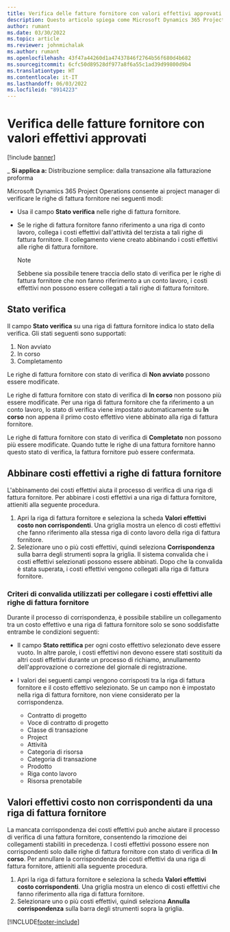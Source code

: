 ```yaml
---
title: Verifica delle fatture fornitore con valori effettivi approvati
description: Questo articolo spiega come Microsoft Dynamics 365 Project Operations consente ai project manager di verificare le fatture fornitore con i valori effettivi che sono stati approvati quando gli appaltatori hanno eseguito il lavoro e registrato le ore, nonché le spese e i materiali utilizzati dai membri del team di progetto.
author: rumant
ms.date: 03/30/2022
ms.topic: article
ms.reviewer: johnmichalak
ms.author: rumant
ms.openlocfilehash: 43f47a44260d1a47437846f2764b56f680d4b682
ms.sourcegitcommit: 6cfc50d89528df977a8f6a55c1ad39d99800d9b4
ms.translationtype: HT
ms.contentlocale: it-IT
ms.lasthandoff: 06/03/2022
ms.locfileid: "8914223"
---
```

# <a name="verification-of-vendor-invoices-with-approved-actuals"></a>Verifica delle fatture fornitore con valori effettivi approvati

[!include [banner](../../includes/dataverse-preview.md)]

_ **Si applica a:** Distribuzione semplice: dalla transazione alla fatturazione proforma

Microsoft Dynamics 365 Project Operations consente ai project manager di verificare le righe di fattura fornitore nei seguenti modi:

- Usa il campo **Stato verifica** nelle righe di fattura fornitore.
- Se le righe di fattura fornitore fanno riferimento a una riga di conto lavoro, collega i costi effettivi dall'attività del terzista a tali righe di fattura fornitore. Il collegamento viene creato abbinando i costi effettivi alle righe di fattura fornitore.

    > [!NOTE]
    > Sebbene sia possibile tenere traccia dello stato di verifica per le righe di fattura fornitore che non fanno riferimento a un conto lavoro, i costi effettivi non possono essere collegati a tali righe di fattura fornitore.

## <a name="verification-status"></a>Stato verifica

Il campo **Stato verifica** su una riga di fattura fornitore indica lo stato della verifica. Gli stati seguenti sono supportati:

1. Non avviato
2. In corso
3. Completamento

Le righe di fattura fornitore con stato di verifica di **Non avviato** possono essere modificate.

Le righe di fattura fornitore con stato di verifica di **In corso** non possono più essere modificate. Per una riga di fattura fornitore che fa riferimento a un conto lavoro, lo stato di verifica viene impostato automaticamente su **In corso** non appena il primo costo effettivo viene abbinato alla riga di fattura fornitore.

Le righe di fattura fornitore con stato di verifica di **Completato** non possono più essere modificate. Quando tutte le righe di una fattura fornitore hanno questo stato di verifica, la fattura fornitore può essere confermata.

## <a name="match-cost-actuals-to-vendor-invoice-lines"></a>Abbinare costi effettivi a righe di fattura fornitore

L'abbinamento dei costi effettivi aiuta il processo di verifica di una riga di fattura fornitore. Per abbinare i costi effettivi a una riga di fattura fornitore, attieniti alla seguente procedura.

1. Apri la riga di fattura fornitore e seleziona la scheda **Valori effettivi costo non corrispondenti**. Una griglia mostra un elenco di costi effettivi che fanno riferimento alla stessa riga di conto lavoro della riga di fattura fornitore.
2. Selezionare uno o più costi effettivi, quindi seleziona **Corrispondenza** sulla barra degli strumenti sopra la griglia. Il sistema convalida che i costi effettivi selezionati possono essere abbinati. Dopo che la convalida è stata superata, i costi effettivi vengono collegati alla riga di fattura fornitore.

### <a name="validation-criteria-that-are-used-to-link-cost-actuals-to-vendor-invoice-lines"></a>Criteri di convalida utilizzati per collegare i costi effettivi alle righe di fattura fornitore

Durante il processo di corrispondenza, è possibile stabilire un collegamento tra un costo effettivo e una riga di fattura fornitore solo se sono soddisfatte entrambe le condizioni seguenti:

- Il campo **Stato rettifica** per ogni costo effettivo selezionato deve essere vuoto. In altre parole, i costi effettivi non devono essere stati sostituiti da altri costi effettivi durante un processo di richiamo, annullamento dell'approvazione o correzione del giornale di registrazione.
- I valori dei seguenti campi vengono corrisposti tra la riga di fattura fornitore e il costo effettivo selezionato. Se un campo non è impostato nella riga di fattura fornitore, non viene considerato per la corrispondenza.

    - Contratto di progetto
    - Voce di contratto di progetto
    - Classe di transazione
    - Project
    - Attività
    - Categoria di risorsa
    - Categoria di transazione
    - Prodotto
    - Riga conto lavoro
    - Risorsa prenotabile

## <a name="unmatch-cost-actuals-from-a-vendor-invoice-line"></a>Valori effettivi costo non corrispondenti da una riga di fattura fornitore

La mancata corrispondenza dei costi effettivi può anche aiutare il processo di verifica di una fattura fornitore, consentendo la rimozione dei collegamenti stabiliti in precedenza. I costi effettivi possono essere non corrispondenti solo dalle righe di fattura fornitore con stato di verifica di **In corso**. Per annullare la corrispondenza dei costi effettivi da una riga di fattura fornitore, attieniti alla seguente procedura.

1. Apri la riga di fattura fornitore e seleziona la scheda **Valori effettivi costo corrispondenti**. Una griglia mostra un elenco di costi effettivi che fanno riferimento alla riga di fattura fornitore.
2. Selezionare uno o più costi effettivi, quindi seleziona **Annulla corrispondenza** sulla barra degli strumenti sopra la griglia.

[!INCLUDE[footer-include](../../includes/footer-banner.md)]
